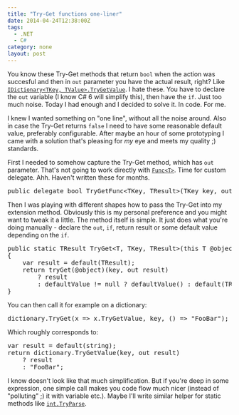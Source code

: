 ```yaml
---
title: "Try-Get functions one-liner"
date: 2014-04-24T12:38:00Z
tags:
  - .NET
  - C#
category: none
layout: post
---
```

You know these Try-Get methods that return `bool` when the action was succesful and then in `out` parameter you have the actual result, right? Like [`IDictionary<TKey, TValue>.TryGetValue`][1]. I hate these. You have to declare the `out` variable (I know C# 6 will simplify this), then have the `if`. Just too much noise. Today I had enough and I decided to solve it. In code. For me. 

<!-- excerpt -->

I knew I wanted something on "one line", without all the noise around. Also in case the Try-Get returns `false` I need to have some reasonable default value, preferably configurable. After maybe an hour of some prototyping I came with a solution that's pleasing for _my_ eye and meets my quality ;) standards.

First I needed to somehow capture the Try-Get method, which has `out` parameter. That's not going to work directly with [`Func<T>`][2]. Time for custom delegate. Ahh. Haven't written these for months.

<pre class="brush:csharp">
public delegate bool TryGetFunc&lt;TKey, TResult&gt;(TKey key, out TResult result);
</pre>

Then I was playing with different shapes how to pass the Try-Get into my extension method. Obviously this is my personal preference and you might want to tweak it a little. The method itself is simple. It just does what you're doing manually - declare the `out`, `if`, return result or some default value depending on the `if`.

<pre class="brush:csharp">
public static TResult TryGet&lt;T, TKey, TResult&gt;(this T @object, Func&lt;T, TryGetFunc&lt;TKey, TResult&gt;&gt; tryGet, TKey key, Func&lt;TResult&gt; defaultValue = null)
{
	var result = default(TResult);
	return tryGet(@object)(key, out result)
		? result
		: defaultValue != null ? defaultValue() : default(TResult);
}
</pre>

You can then call it for example on a dictionary:

<pre class="brush:csharp">
dictionary.TryGet(x =&gt; x.TryGetValue, key, () =&gt; "FooBar");
</pre>

Which roughly corresponds to:

<pre class="brush:csharp">
var result = default(string);
return dictionary.TryGetValue(key, out result)
	? result
	: "FooBar";
</pre>

I know doesn't look like that much simplification. But if you're deep in some expression, one simple call makes you code flow much nicer (instead of "polluting" ;) it with variable etc.). Maybe I'll write similar helper for static methods like [`int.TryParse`][3].

[1]: http://msdn.microsoft.com/en-us/library/bb299639(v=vs.110).aspx
[2]: http://msdn.microsoft.com/en-us/library/bb534960(v=vs.110).aspx
[3]: http://msdn.microsoft.com/en-us/library/f02979c7(v=vs.110).aspx